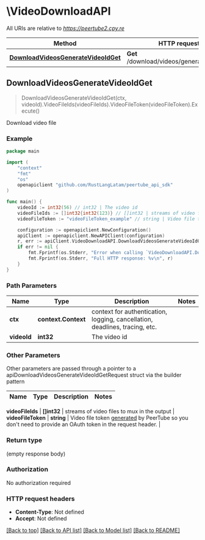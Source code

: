 # \VideoDownloadAPI

All URIs are relative to *https://peertube2.cpy.re*

Method | HTTP request | Description
------------- | ------------- | -------------
[**DownloadVideosGenerateVideoIdGet**](VideoDownloadAPI.md#DownloadVideosGenerateVideoIdGet) | **Get** /download/videos/generate/:videoId | Download video file



## DownloadVideosGenerateVideoIdGet

> DownloadVideosGenerateVideoIdGet(ctx, videoId).VideoFileIds(videoFileIds).VideoFileToken(videoFileToken).Execute()

Download video file



### Example

```go
package main

import (
	"context"
	"fmt"
	"os"
	openapiclient "github.com/RustLangLatam/peertube_api_sdk"
)

func main() {
	videoId := int32(56) // int32 | The video id
	videoFileIds := []int32{int32(123)} // []int32 | streams of video files to mux in the output
	videoFileToken := "videoFileToken_example" // string | Video file token [generated](#operation/requestVideoToken) by PeerTube so you don't need to provide an OAuth token in the request header. (optional)

	configuration := openapiclient.NewConfiguration()
	apiClient := openapiclient.NewAPIClient(configuration)
	r, err := apiClient.VideoDownloadAPI.DownloadVideosGenerateVideoIdGet(context.Background(), videoId).VideoFileIds(videoFileIds).VideoFileToken(videoFileToken).Execute()
	if err != nil {
		fmt.Fprintf(os.Stderr, "Error when calling `VideoDownloadAPI.DownloadVideosGenerateVideoIdGet``: %v\n", err)
		fmt.Fprintf(os.Stderr, "Full HTTP response: %v\n", r)
	}
}
```

### Path Parameters


Name | Type | Description  | Notes
------------- | ------------- | ------------- | -------------
**ctx** | **context.Context** | context for authentication, logging, cancellation, deadlines, tracing, etc.
**videoId** | **int32** | The video id | 

### Other Parameters

Other parameters are passed through a pointer to a apiDownloadVideosGenerateVideoIdGetRequest struct via the builder pattern


Name | Type | Description  | Notes
------------- | ------------- | ------------- | -------------

 **videoFileIds** | **[]int32** | streams of video files to mux in the output | 
 **videoFileToken** | **string** | Video file token [generated](#operation/requestVideoToken) by PeerTube so you don&#39;t need to provide an OAuth token in the request header. | 

### Return type

 (empty response body)

### Authorization

No authorization required

### HTTP request headers

- **Content-Type**: Not defined
- **Accept**: Not defined

[[Back to top]](#) [[Back to API list]](../README.md#documentation-for-api-endpoints)
[[Back to Model list]](../README.md#documentation-for-models)
[[Back to README]](../README.md)

